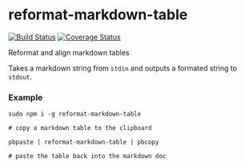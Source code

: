 # reformat-markdown-table

[![Build Status](https://travis-ci.org/dbrockman/reformat-markdown-table.svg?branch=master)](https://travis-ci.org/dbrockman/reformat-markdown-table)
[![Coverage Status](https://coveralls.io/repos/dbrockman/reformat-markdown-table/badge.png?branch=master)](https://coveralls.io/r/dbrockman/reformat-markdown-table?branch=master)

Reformat and align markdown tables

Takes a markdown string from `stdin` and outputs a formated string to `stdout`.

### Example

```
sudo npm i -g reformat-markdown-table

# copy a markdown table to the clipboard

pbpaste | reformat-markdown-table | pbcopy

# paste the table back into the markdown doc
```
